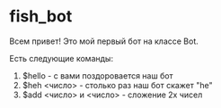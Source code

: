 # fish_bot

Всем привет! Это мой первый бот на классе Bot.

Есть следующие команды:
1. $hello - с вами поздоровается наш бот
2. $heh <число> - столько раз наш бот скажет "he"
3. $add <число> и <число> - сложение 2х чисел
